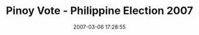 ---
date: 2007-03-06 17:28:55
link:
  source: delicious
  source_url: https://del.icio.us/roytang
  text: Pinoy Vote - Philippine Election 2007
  url: http://www.pinoyvote.info/
slug: pinoy-vote-philippine-election-2007
source: delicious
tags:
- politics
- pinoy
title: Pinoy Vote - Philippine Election 2007
---
